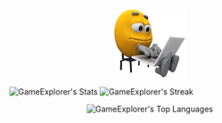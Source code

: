 ###
<div id="header" align="center">
  <a href="https://github.com/GameExplorer"><img src="programmer.png" alt="programmer"></a>
</div>

<p div="center">
	
![GameExplorer's Stats](https://github-readme-stats.vercel.app/api?username=GameExplorer&theme=midnight-purple&show_icons=true&hide_border=true&count_private=true)
![GameExplorer's Streak](https://github-readme-streak-stats.herokuapp.com/?user=GameExplorer&theme=midnight-purple&hide_border=true)
	
</div>



<p align="center">
	

</p>

<div align="center">

![GameExplorer's Top Languages](https://github-readme-stats.vercel.app/api/top-langs/?username=GameExplorer&theme=midnight-purple&show_icons=true&hide_border=true&layout=compact)
	
</div>


